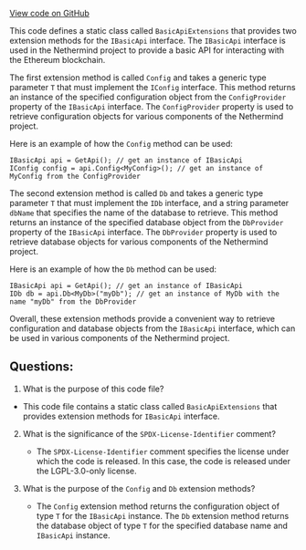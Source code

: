[View code on GitHub](https://github.com/nethermindeth/nethermind/Nethermind.Api/BasicApiExtensions.cs)

This code defines a static class called `BasicApiExtensions` that provides two extension methods for the `IBasicApi` interface. The `IBasicApi` interface is used in the Nethermind project to provide a basic API for interacting with the Ethereum blockchain.

The first extension method is called `Config` and takes a generic type parameter `T` that must implement the `IConfig` interface. This method returns an instance of the specified configuration object from the `ConfigProvider` property of the `IBasicApi` interface. The `ConfigProvider` property is used to retrieve configuration objects for various components of the Nethermind project.

Here is an example of how the `Config` method can be used:

```
IBasicApi api = GetApi(); // get an instance of IBasicApi
IConfig config = api.Config<MyConfig>(); // get an instance of MyConfig from the ConfigProvider
```

The second extension method is called `Db` and takes a generic type parameter `T` that must implement the `IDb` interface, and a string parameter `dbName` that specifies the name of the database to retrieve. This method returns an instance of the specified database object from the `DbProvider` property of the `IBasicApi` interface. The `DbProvider` property is used to retrieve database objects for various components of the Nethermind project.

Here is an example of how the `Db` method can be used:

```
IBasicApi api = GetApi(); // get an instance of IBasicApi
IDb db = api.Db<MyDb>("myDb"); // get an instance of MyDb with the name "myDb" from the DbProvider
```

Overall, these extension methods provide a convenient way to retrieve configuration and database objects from the `IBasicApi` interface, which can be used in various components of the Nethermind project.
## Questions: 
 1. What is the purpose of this code file?
   - This code file contains a static class called `BasicApiExtensions` that provides extension methods for `IBasicApi` interface.

2. What is the significance of the `SPDX-License-Identifier` comment?
   - The `SPDX-License-Identifier` comment specifies the license under which the code is released. In this case, the code is released under the LGPL-3.0-only license.

3. What is the purpose of the `Config` and `Db` extension methods?
   - The `Config` extension method returns the configuration object of type `T` for the `IBasicApi` instance. The `Db` extension method returns the database object of type `T` for the specified database name and `IBasicApi` instance.